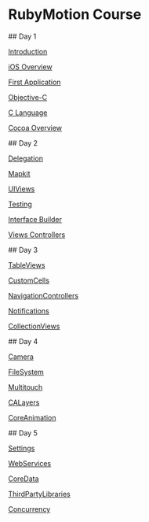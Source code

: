 # RubyMotion Course

<slide>
## Day 1 

[Introduction](./00-Introduction/reveal.html)

[iOS Overview](./01-iOSOverview/reveal.html)

[First Application](./02-FirstApplication/reveal.html)

[Objective-C](./03-ObjectiveC/reveal.html)

[C Language](./04-CLanguage/reveal.html)

[Cocoa Overview](./05-CocoaOverview/reveal.html)

</slide>

<slide>
## Day 2

[Delegation](./06-Delegation/reveal.html)

[Mapkit](./07-MapKit/reveal.html)

[UIViews](./08-UIViews/reveal.html)

[Testing](./09-Testing/reveal.html)

[Interface Builder](./10-InterfaceBuilder/reveal.html)

[Views Controllers](./11-ViewControllers/reveal.html)

</slide>

<slide>
## Day 3

[TableViews](./12-TableViews/reveal.html)

[CustomCells](./13-CustomCells/reveal.html)

[NavigationControllers](./14-NavigationControllers/reveal.html)

[Notifications](./15-Notifications/reveal.html)

[CollectionViews](./16-CollectionViews/reveal.html)

</slide>

<slide>
## Day 4

[Camera](./17-Camera/reveal.html)

[FileSystem](./18-FileSystem/reveal.html)

[Multitouch](./19-Multitouch/reveal.html)

[CALayers](./20-CALayers/reveal.html)

[CoreAnimation](./21-CoreAnimation/reveal.html)

</slide>

<slide>
## Day 5

[Settings](./22-Settings/reveal.html)

[WebServices](./23-WebServices/reveal.html)

[CoreData](./24-CoreData/reveal.html)

[ThirdPartyLibraries](./25-ThirdPartyLibraries/reveal.html)

[Concurrency](./26-Concurrency/reveal.html)

</slide>